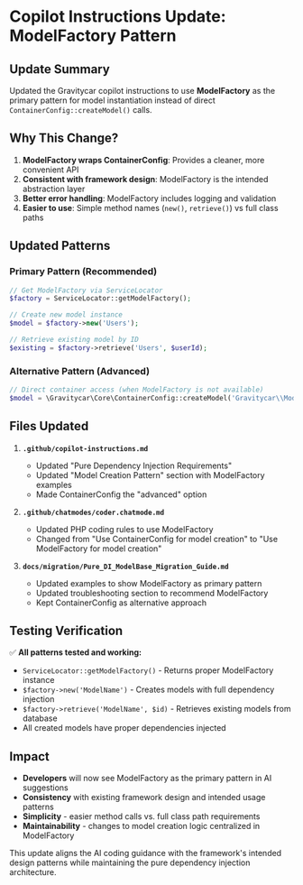 # Copilot Instructions Update: ModelFactory Pattern

## Update Summary

Updated the Gravitycar copilot instructions to use **ModelFactory** as the primary pattern for model instantiation instead of direct `ContainerConfig::createModel()` calls.

## Why This Change?

1. **ModelFactory wraps ContainerConfig**: Provides a cleaner, more convenient API
2. **Consistent with framework design**: ModelFactory is the intended abstraction layer
3. **Better error handling**: ModelFactory includes logging and validation
4. **Easier to use**: Simple method names (`new()`, `retrieve()`) vs full class paths

## Updated Patterns

### Primary Pattern (Recommended)
```php
// Get ModelFactory via ServiceLocator
$factory = ServiceLocator::getModelFactory();

// Create new model instance
$model = $factory->new('Users');

// Retrieve existing model by ID
$existing = $factory->retrieve('Users', $userId);
```

### Alternative Pattern (Advanced)
```php
// Direct container access (when ModelFactory is not available)
$model = \Gravitycar\Core\ContainerConfig::createModel('Gravitycar\\Models\\Users\\Users');
```

## Files Updated

1. **`.github/copilot-instructions.md`**
   - Updated "Pure Dependency Injection Requirements"
   - Updated "Model Creation Pattern" section with ModelFactory examples
   - Made ContainerConfig the "advanced" option

2. **`.github/chatmodes/coder.chatmode.md`**
   - Updated PHP coding rules to use ModelFactory
   - Changed from "Use ContainerConfig for model creation" to "Use ModelFactory for model creation"

3. **`docs/migration/Pure_DI_ModelBase_Migration_Guide.md`**
   - Updated examples to show ModelFactory as primary pattern
   - Updated troubleshooting section to recommend ModelFactory
   - Kept ContainerConfig as alternative approach

## Testing Verification

✅ **All patterns tested and working:**
- `ServiceLocator::getModelFactory()` - Returns proper ModelFactory instance
- `$factory->new('ModelName')` - Creates models with full dependency injection
- `$factory->retrieve('ModelName', $id)` - Retrieves existing models from database
- All created models have proper dependencies injected

## Impact

- **Developers** will now see ModelFactory as the primary pattern in AI suggestions
- **Consistency** with existing framework design and intended usage patterns
- **Simplicity** - easier method calls vs. full class path requirements
- **Maintainability** - changes to model creation logic centralized in ModelFactory

This update aligns the AI coding guidance with the framework's intended design patterns while maintaining the pure dependency injection architecture.
